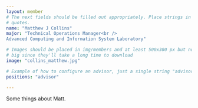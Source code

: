 ```yaml
---
layout: member
# The next fields should be filled out appropriately. Place strings in double
# quotes.
name: "Matthew J Collins"
major: "Technical Operations Manager<br />
Advanced Computing and Information System Laboratory"

# Images should be placed in img/members and at least 500x300 px but not too 
# big since they'll take a long time to download
image: "collins_matthew.jpg"

# Example of how to configure an advisor, just a single string "advisor"
positions: "advisor"

---
```

Some things about Matt.